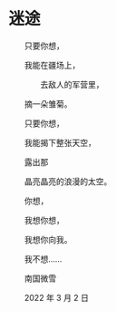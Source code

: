 # 迷途

　　只要你想，

　　我能在疆场上，

　　　　去敌人的军营里，

　　摘一朵雏菊。



　　只要你想，

　　我能揭下整张天空，

　　露出那

　　晶亮晶亮的浪漫的太空。



　　你想，

　　我想你想，

　　我想你向我。



　　我不想……



　　南国微雪

　　2022 年 3 月 2 日

